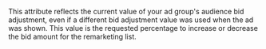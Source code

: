 This attribute reflects the current value of your ad group's audience bid adjustment, even if a different bid adjustment value was used when the ad was shown. This value is the requested percentage to increase or decrease the bid amount for the remarketing list.
